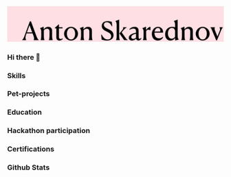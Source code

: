![](https://github.com/remarkASS97/remarkASS97/blob/main/ass.png)
### Hi there 👋
### Skills 

### Pet-projects 

### Education 


### Hackathon participation 

### Certifications 

### Github Stats 
